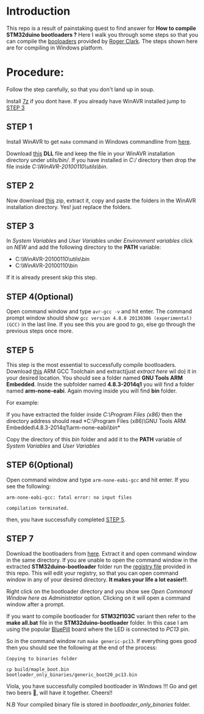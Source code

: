 # Introduction
This repo is a result of painstaking quest to find answer for **How to compile STM32duino bootloaders ?**
Here I walk you through some steps so that you can compile the [booloaders](https://github.com/rogerclarkmelbourne/STM32duino-bootloader) provided by [Roger Clark](https://github.com/rogerclarkmelbourne). The steps shown here are for compiling in Windows platform.

# Procedure:
Follow the step carefully, so that you don't land up in soup.

Install [7z](https://www.7-zip.org/download.html) if you dont have.
If you already have WinAVR installed jump to [STEP 3](#step3)

## STEP 1
Install WinAVR to get `make` command in Windows commandline from [here](http://winavr.sourceforge.net/download.html).

Download [this](https://github.com/TamojitSaha/Compiling_Arduino_STM32_bootloaders/raw/master/msys-1.0.dll) **DLL** file and keep the file in your WinAVR installation directory under *utils/bin/*. If you have installed in *C:/* directory then drop the file inside *C:\WinAVR-20100110\utils\bin*.

## STEP 2
Now download [this](https://drive.google.com/open?id=1UwgdbDHb4tuEc8PhKtAlPxB9ZGHike-d) zip, extract it, copy and paste the folders in the WinAVR installation directory. Yes! just replace the folders.

## STEP 3
In *System Variables* and *User Variables* under *Environment variables* click on *NEW* and add the following directory to the **PATH** variable:
* C:\WinAVR-20100110\utils\bin
* C:\WinAVR-20100110\bin

If it is already present skip this step.

## STEP 4(Optional)
Open command window and type `avr-gcc -v` and hit enter. 
The command prompt window should show `gcc version 4.8.0 20130306 (experimental) (GCC)` in the last line. 
If you see this you are good to go, else go through the previous steps once more.

## STEP 5
This step is the most essential to successfully compile bootloaders.
Download [this](https://drive.google.com/open?id=1CXIdgZg0YR4yTiWd5X4JvsHldB1uhKta) ARM GCC Toolchain and extract(just *extract here* wil do) it in your desired location. 
You should see a folder named **GNU Tools ARM Embedded**. Inside the subfolder named **4.8.3-2014q1**  you will find a folder named **arm-none-eabi**. Again moving inside you will find **bin** folder. 

For example:

If you have extracted the folder inside *C:\Program Files (x86)* then the directory address should read *C:\Program Files (x86)\GNU Tools ARM Embedded\4.8.3-2014q1\arm-none-eabi\bin\*

Copy the directory of this *bin* folder and add it to the **PATH** variable of *System Variables* and *User Variables*

## STEP 6(Optional)
Open command window and type `arm-none-eabi-gcc` and hit enter. If you see the following:

```shell
arm-none-eabi-gcc: fatal error: no input files

compilation terminated.
```

then, you have successfully completed [STEP 5](#step5).

## STEP 7
Download the bootloaders from [here](https://github.com/rogerclarkmelbourne/STM32duino-bootloader). Extract it and open command window in the same directory. If you are unable to open the command window in the extracted **STM32duino-bootloader** folder run the [registry file](Add_Open_Command_Window_Here_as_Administrator.reg) provided in this repo. This will edit your registry, so that you can open command window in any of your desired directory. **It makes your life a lot easier!!**.

Right click on the bootloader directory and you show see *Open Command Window here as Administrator* option. Clicking on it will open a command window after a prompt. 

If you want to compile bootloader for **STM32f103C** variant then refer to the **make all.bat** file in the **STM32duino-bootloader** folder. In this case I am using the popular [BluePill](http://wiki.stm32duino.com/index.php?title=Blue_Pill) board where the LED is connected to *PC13* pin.

So in the command window run `make generic-pc13`. If everything goes good then you should see the following at the end of the process:

```shell
Copying to binaries folder

cp build/maple_boot.bin bootloader_only_binaries/generic_boot20_pc13.bin
```

Viola, you have successfully compiled bootloader in Windows !!!
Go and get two beers :beers:, will have it together. Cheers!!

N.B Your compiled binary file is stored in *bootloader_only_binaries* folder.
